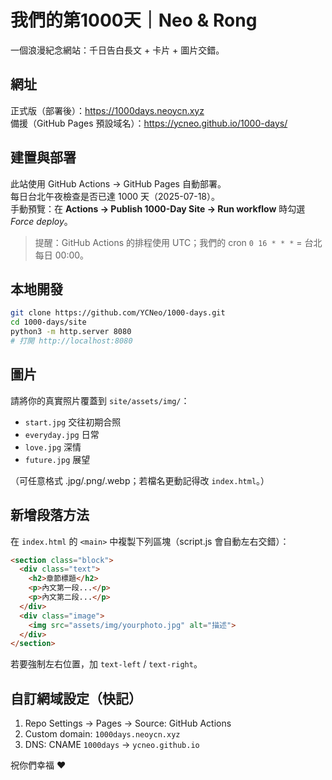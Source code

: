 # 我們的第1000天｜Neo & Rong

一個浪漫紀念網站：千日告白長文 + 卡片 + 圖片交錯。

## 網址
正式版（部署後）：https://1000days.neoycn.xyz  
備援（GitHub Pages 預設域名）：https://ycneo.github.io/1000-days/

## 建置與部署
此站使用 GitHub Actions → GitHub Pages 自動部署。  
每日台北午夜檢查是否已達 1000 天（2025-07-18）。  
手動預覽：在 **Actions → Publish 1000-Day Site → Run workflow** 時勾選 *Force deploy*。

> 提醒：GitHub Actions 的排程使用 UTC；我們的 cron `0 16 * * *` = 台北每日 00:00。

## 本地開發
```bash
git clone https://github.com/YCNeo/1000-days.git
cd 1000-days/site
python3 -m http.server 8080
# 打開 http://localhost:8080
```

## 圖片
請將你的真實照片覆蓋到 `site/assets/img/`：  
- `start.jpg` 交往初期合照  
- `everyday.jpg` 日常  
- `love.jpg` 深情  
- `future.jpg` 展望  

（可任意格式 .jpg/.png/.webp；若檔名更動記得改 `index.html`。）

## 新增段落方法
在 `index.html` 的 `<main>` 中複製下列區塊（script.js 會自動左右交錯）：

```html
<section class="block">
  <div class="text">
    <h2>章節標題</h2>
    <p>內文第一段...</p>
    <p>內文第二段...</p>
  </div>
  <div class="image">
    <img src="assets/img/yourphoto.jpg" alt="描述">
  </div>
</section>
```

若要強制左右位置，加 `text-left` / `text-right`。

## 自訂網域設定（快記）
1. Repo Settings → Pages → Source: GitHub Actions
2. Custom domain: `1000days.neoycn.xyz`
3. DNS: CNAME `1000days` → `ycneo.github.io`

祝你們幸福 ❤️
